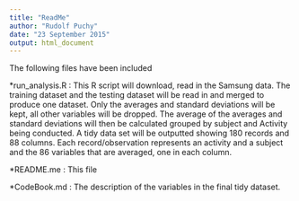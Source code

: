 ```yaml
---
title: "ReadMe"
author: "Rudolf Puchy"
date: "23 September 2015"
output: html_document
---
```


The following files have been included

*run_analysis.R : This R script will download, read in the Samsung data. The training dataset and the testing dataset will be read in and merged to produce one dataset.  Only the averages and standard deviations will be kept, all other variables will be dropped.  The average of the averages and standard deviations will then be calculated grouped by subject and Activity being conducted. A tidy data set will be outputted showing 180 records and 88 columns. Each record/observation represents an activity and a subject and the 86 variables that are averaged, one in each column. 


*README.me : This file

*CodeBook.md : The description of the variables in the final tidy dataset. 
